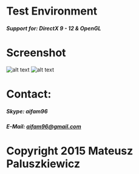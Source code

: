 # Test Environment
##### Support for: DirectX 9 - 12 & OpenGL

# Screenshot
![alt text](http://i.imgur.com/UvhOZy2.png "Select engine window")
![alt text](http://i.imgur.com/jV4CuZP.png "DirectX 11 Test Environment")

# Contact:
##### Skype: aifam96
##### E-Mail: aifam96@gmail.com

# Copyright 2015 Mateusz Paluszkiewicz
